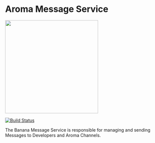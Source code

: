 Aroma Message Service
==============================================

[<img src="https://raw.githubusercontent.com/RedRoma/banana/develop/Graphics/Logo.png" width="300">](https://github.com/RedRoma/banana)

[![Build Status](http://jenkins.redroma.tech/view/Banana/job/Message%20Service/badge/icon)](http://jenkins.redroma.tech/view/Banana/job/Message%20Service/)


The Banana Message Service is responsible for managing and sending Messages to Developers and Aroma Channels.

